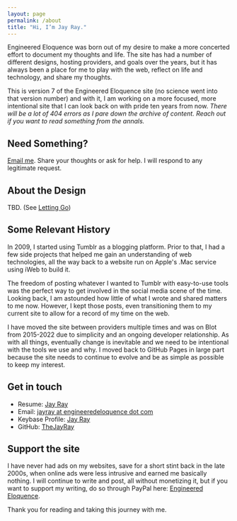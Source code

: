 ```yaml
---
layout: page
permalink: /about
title: "Hi, I’m Jay Ray."
---
```


Engineered Eloquence was born out of my desire to make a more concerted effort to document my thoughts and life. The site has had a number of different designs, hosting providers, and goals over the years, but it has always been a place for me to play with the web, reflect on life and technology, and share my thoughts.

This is version 7 of the Engineered Eloquence site (no science went into that version number) and with it, I am working on a more focused, more intentional site that I can look back on with pride ten years from now. *There will be a lot of 404 errors as I pare down the archive of content. Reach out if you want to read something from the annals.*

## Need Something?

<a href="mailto:jayray@engineeredeloquence.com">Email me</a>. Share your thoughts or ask for help. I will respond to any legitimate request.

## About the Design

TBD. (See [Letting Go](/2022/11/letting-go))

## Some Relevant History

In 2009, I started using Tumblr as a blogging platform. Prior to that, I had a few side projects that helped me gain an understanding of web technologies, all the way back to a website run on Apple's .Mac service using iWeb to build it. 

The freedom of posting whatever I wanted to Tumblr with easy-to-use tools was the perfect way to get involved in the social media scene of the time. Looking back, I am astounded how little of what I wrote and shared matters to me now. However, I kept those posts, even transitioning them to my current site to allow for a record of my time on the web.

I have moved the site between providers multiple times and was on Blot from 2015-2022 due to simplicity and an ongoing developer relationship. As with all things, eventually change is inevitable and we need to be intentional with the tools we use and why. I moved back to GitHub Pages in large part because the site needs to continue to evolve and be as simple as possible to keep my interest. 

## Get in touch

+ Resume: [Jay Ray](/jayray)
+ Email: <a href="mailto:jayray@engineeredeloquence.com">jayray at engineeredeloquence dot com</a>
+ Keybase Profile: <a href="https://keybase.io/jayray">Jay Ray</a>
+ GitHub: <a href="https://github.com/thejayray/">TheJayRay</a>

## Support the site

I have never had ads on my websites, save for a short stint back in the late 2000s, when online ads were less intrusive and earned me basically nothing. I will continue to write and post, all without monetizing it, but if you want to support my writing, do so through PayPal here: <a href="https://paypal.me/engineeredeloquence">Engineered Eloquence</a>.

Thank you for reading and taking this journey with me.